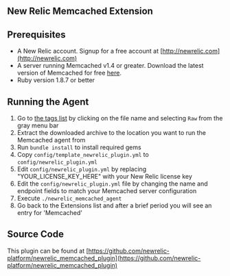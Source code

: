 ## New Relic Memcached Extension

Prerequisites
-------------
- A New Relic account. Signup for a free account at [http://newrelic.com](http://newrelic.com)
- A server running Memcached v1.4 or greater. Download the latest version of Memcached for free [here](https://code.google.com/p/memcached/downloads/list).
- Ruby version 1.8.7 or better

Running the Agent
----------------------------------

1. Go to [the tags list](https://github.com/newrelic-platform/newrelic_memcached_plugin/tags) by clicking on the file name and selecting `Raw` from the gray menu bar
1. Extract the downloaded archive to the location you want to run the Memcached agent from
1. Run `bundle install` to install required gems
1. Copy `config/template_newrelic_plugin.yml` to `config/newrelic_plugin.yml`
1. Edit `config/newrelic_plugin.yml` by replacing "YOUR_LICENSE_KEY_HERE" with your New Relic license key
1. Edit the `config/newrelic_plugin.yml` file by changing the name and endpoint fields to match your Memcached server configuration
1. Execute `./newrelic_memcached_agent`
1. Go back to the Extensions list and after a brief period you will see an entry for 'Memcached'

Source Code
-----------

This plugin can be found at [https://github.com/newrelic-platform/newrelic_memcached_plugin](https://github.com/newrelic-platform/newrelic_memcached_plugin)